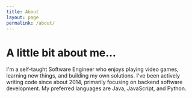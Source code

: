 ```yaml
---
title: About
layout: page
permalink: /about/
---
```


# A little bit about me...

I'm a self-taught Software Engineer who enjoys playing video games, learning new things, and building my own solutions.
I've been actively writing code since about 2014, primarily focusing on backend software development.
My preferred languages are Java, JavaScript, and Python.

